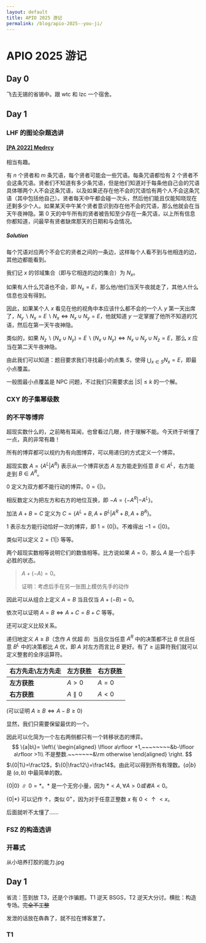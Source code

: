 ```yaml
---
layout: default
title: APIO 2025 游记
permalink: /blog/apio-2025--you-ji/
---
```


# APIO 2025 游记

## Day 0

飞去无锡的省锡中。跟 wtc 和 lzc 一个宿舍。

## Day 1

### LHF 的图论杂题选讲

#### [[PA 2022] Mędrcy](https://www.luogu.com.cn/problem/P9257)

相当有趣。

有 $n$ 个贤者和 $m$ 条咒语，每个贤者可能会一些咒语。每条咒语都恰有 $2$ 个贤者不会这条咒语。贤者们不知道有多少条咒语，但是他们知道对于每条他自己会的咒语具体哪两个人不会这条咒语，以及如果还存在他不会的咒语恰有两个人不会这条咒语（其中包括他自己）。贤者每天中午都会碰一次头，然后他们能且仅能知晓现在还剩多少个人。如果某天中午某个贤者意识到存在他不会的咒语，那么他就会在当天午夜神隐。第 $0$ 天的中午所有的贤者被告知至少存在一条咒语，以上所有信息你都知道，问最早有贤者缺席那天的日期和与会情况。

##### Solution

每个咒语对应两个不会它的贤者之间的一条边，这样每个人看不到与他相连的边，其他边都能看到。

我们记 $x$ 的邻域集合（即与它相连的边的集合）为 $N_x$。

如果有人什么咒语也不会，即 $N_x=E$，那么他/他们当天午夜就走了，其他人什么信息也没有得到。

因此，如果某个人 $x$ 看见在他的视角中本应该什么都不会的一个人 $y$ 第一天出席了，$N_y\backslash N_x=E\backslash N_x\iff N_x\cup N_y=E$，他就知道 $y$ 一定掌握了他所不知道的咒语，然后在第一天午夜神隐。

类似的，如果 $N_z\backslash (N_x\cup N_y)=E\backslash (N_x\cup N_y)\iff N_x\cup N_y\cup N_z=E$，那么 $x$ 应当在第二天午夜神隐。

由此我们可以知道：题目要求我们寻找最小的点集 $S$，使得 $\bigcup_{x\in S}N_x=E$，即最小点覆盖。

一般图最小点覆盖是 NPC 问题，不过我们只需要求出 $|S|\le k$ 的一个解。

### CXY 的子集幂级数

### 的不平等博弈

超现实数什么的，之前略有耳闻，也曾看过几眼，终于理解不能。今天终于听懂了一点，真的非常有趣！

所有的博弈都可以规约为有向图博弈，可以用递归的方式定义一个博弈。

超现实数 $A=\{A^L|A^R\}$ 表示从一个博弈状态 $A$ 左方能走到任意 $B\in A^L$，右方能走到 $B\in A^R$。

$0$ 定义为双方都不能行动的博弈。$0=\{|\}$。

相反数定义为把左方和右方的地位互换，即 $-A=\{-A^R|-A^L\}$。

加法 $A+B=C$ 定义为 $C=\{A^L+B,A+B^L|A^R+B,A+B^R\}$。

$1$ 表示左方能行动恰好一次的博弈，即 $1=\{0|\}$。不难得出 $-1=\{|0\}$。

类似可以定义 $2=\{1|\}$ 等等。

两个超现实数相等说明它们的数值相等。比方说如果 $A=0$，那么 $A$ 是一个后手必胜的状态。

> $A+(-A)=0$。
>
> 证明：考虑后手在另一张图上模仿先手的动作

因此可以从组合上定义 $A=B$ 当且仅当 $A+(-B)=0$。

依次可以证明 $A=B\iff A+C=B+C$ 等等。

还可以定义比较关系。

递归地定义 $A\ge B$（念作 $A$ 优超 $B$）当且仅当任意 $A^R$ 中的决策都不比 $B$ 优且任意 $B^L$ 中的决策都比 $A$ 优，即 $A$ 对左方而言比 $B$ 更好。有了 $\ge$ 运算符我们就可以定义整套的全序运算符。

| 右方先走\左方先走 | 左方获胜       | 右方获胜             |
| ----------------- | -------------- | -------------------- |
| **左方获胜**      | $A>0$          | $A=0$                |
| **右方获胜**      | $A\parallel 0$ | $A<0$ |

(可以证明 $A\ge B\iff A-B\ge 0$)

显然，我们只需要保留最优的一个。

因此可以化简为一个左右两侧都只有一个转移状态的博弈。
$$
\{a|b\}=
\left\{
\begin{aligned}
\lfloor a\rfloor +1,~~~~~~~~&b-\lfloor a\rfloor >1\\
不是整数.~~~~~~~&\rm otherwise
\end{aligned}
\right.
$$
$\{0|1\}=\frac12$，$\{0|\frac12\}=\frac14$。由此可以得到所有有理数。$\{a|b\}$ 是 $(a,b)$ 中最简单的数。

$\{0|0\}\parallel 0=*$。$*$ 是一个无穷小量，因为 $*<A,\forall A>0或者A<0$。

$\{0|*\}$ 可以记作 $\uparrow$，类似 $0^+$，因为对于任意正整数 $x$ 有 $0<\uparrow<x$。

后面就听不太懂了……

### FSZ 的构造选讲

### 开幕式

从小培养打胶的能力.jpg

## Day 1

省流：签到放 T3，还是个诈骗题。T1 逆天 BSGS，T2 逆天大分讨。横批：构造专场。~~完全不工整~~

发泄的话放在犇犇了，就不拉在博客里了。

### T1